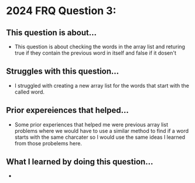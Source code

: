 # 2024 FRQ Question 3: 
## This question is about...
* This question is about checking the words in the array list and returing true if they contain the previous word in itself and false if it dosen't

## Struggles with this question...
* I struggled with creating a new array list for the words that start with the called word.

## Prior expereiences that helped...
* Some prior experiences that helped me were previous array list problems where we would have to use a similar method to find if a word starts with the same charcater so I would use the same ideas I learned from those probelems here.

## What I learned by doing this question...
*
